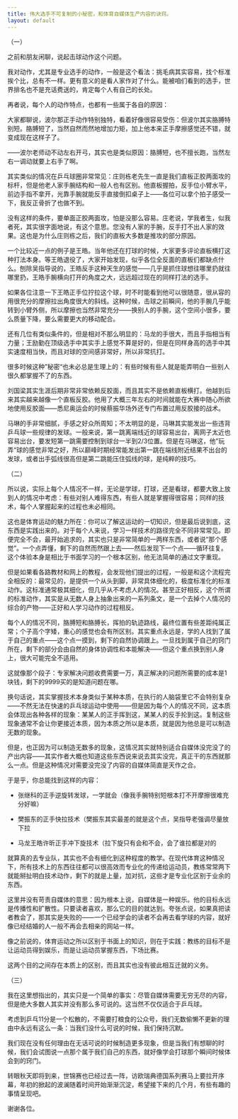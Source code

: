 ```yaml
---
title: 伟大选手不可复制的小秘密，和体育自媒体生产内容的诀窍。
layout: default
---
```


（一）

之前和朋友闲聊，说起击球动作这个问题。

我对动作，尤其是专业选手的动作，一般是这个看法：挑毛病其实容易，找个标准挨个比，总有不一样。更有意义的是看人家作对了什么。能被咱们看到的选手，世界排名也不是充话费送的，肯定每个人有自己的长处。

再者说，每个人的动作特点，也都有一些属于各自的原因：

大家都聊说，波尔那正手动作特别独特，看着好像很容易受伤：但波尔其实胳膊特别短。胳膊短了，当然自然而然地增加力矩，加上他本来正手摩擦感觉还不错，就变成现在这样子了。

——波尔老师动不动左右开弓，其实也是类似原因：胳膊短，也不擅长跑，当然左右一调动就要上右手了啊。

其实类似的情况在乒乓球圈非常常见：庄则栋老先生一直是我们直板正胶两面攻的标杆，但是他老人家手腕结构和一般人也有区别。他直板握拍，反手位小臂水平，前边手指不拿开，光靠手腕就能反手直接倒扣桌子上——各位可以拿个拍子感受一下，我反正骨折了也做不到。

没有这样的条件，要单面正胶两面攻，怕是没那么容易。庄老说，学我者生，似我者死，其实很字面地说，有这个意思。您没有人家的手腕，反手打不出人家的效果。这也是为什么庄则栋之后，我们的直板大多数是推攻的部分原因。

一个比较近一点的例子是王皓。当年他还在打球的时候，大家更多评论直板横打这种打法本身。等王皓退役了，大家开始发现，似乎各位全反面的直板们都缺点什么。刨除吴指导说的，王皓反手这种天生的感觉——几乎是抓住球想往哪里扔就往哪里扔，王皓手腕横向打开的角度之大，远远超过现在的同样打法的选手。

如果各位注意一下王皓正手位拧拉这个球，时不时能看到他可以很随意，很从容的用很充分的摩擦拉出角度很大的斜线。这种时候，击球之前瞬间，他的手腕几乎能转到小臂外侧，所以摩擦也当然非常充分——换别人的手腕，这个空间小很多，要么质量下降，要么需要更大的移动配合。

还有几位有类似条件的，但是相对不那么明显的：马龙的手很大，而且手指相当有力量；王励勤在顶级选手中其实手上感觉不算是好的，但是在同样身高的选手中其实速度相当快，而且对球的空间感非常好，所以非常抗打。

很多时候这种”秘密“也未必总是生理上的：有些时候有些人就是能弄明白一些别人很久都掌握不了的东西。

刘国梁其实生涯后期非常非常依赖反胶面，而且其实不是依赖直板横打。他越到后来其实越来越像一个直板反胶。他用了大概三年左右的时间就能在大赛中随心所欲地使用反胶面——悉尼奥运会的时候蔡振华场外还专门布置过用反胶接的战术。

马琳的手非常细腻，手感之好众所周知；不太明显的是，马琳其实能发出一些违背乒乓球一些规律的发球。一般来说，第一跳离端线近的球容易出台，离网子太近也容易出台，要发短第一跳需要控制到球台一半到2/3位置。但是在马琳这，他”玩弄“球的感觉非常之好，所以巅峰时期经常能发出第一跳在端线附近结果不出台的发球，或者出手弧线很高但是第二跳能压住弧线的球，是纯粹的技巧。



（二）

所以说，实际上每个人情况不一样，无论是学球，打球，还是看球，都要大致上放到人的情况中考虑：有些对别人难得东西，有些人就是掌握得很容易；同样的技术，每个人掌握起来的过程也未必相同。

这也是体育运动的魅力所在：你可以了解这运动的一切知识，但是最后说到底，这东西是实践出来的。对于每个人来说，学习一样技术的路径完全不同非常常见。即便完全不会，最开始追求的，其实也只是非常简单的一两样东西，或者说“那个感觉”。一个点弄懂，剩下的自然而然跟上去——然后发现下一个点——循环往复。这个体验本身是相比于书面学习的一个根本区别，他无法简单的通过文字重现。

但是如果看各路教材和网上的教程，会发现他们提出的过程，一般是和这个流程完全相反的：最常见的，是提供一个从头到脚，非常具体细化的，极度标准化的标准动作。这标准通常极其细化，但几乎从不考虑人的情况。甚至正好相反，这个所谓的标准动作，其实是从无数人身上抽象出来的一系列条文，是一个去掉个人情况的综合的产物——正好和人学习动作的过程相反。

每个人的情况不同，胳膊短和胳膊长，挥拍的轨迹路线，最终位置有些差距纯属正常；个子高个字矮，重心的感觉也会有所区别。其实重点永远是，学的人找到了属于自己的重点——这个点一摸到，剩下的自然协调跟上。一旦找到属于自己的窍门所在，剩下的部分会由自然的身体协调性和本能解决——但这个重点换到别人身上，很大可能完全不适用。

这就像那个段子：专家解决问题收费需要一万，真正解决的问题所需要的成本是1块钱，剩下的9999买的是知道问题在哪。

换句话说，其实掌握技术本身类似于某种本质，在执行的人脑袋里它不会特别复杂——不然无法在快速的乒乓球运动中使用——但是因为每个人的情况不同，这本质会体现出各种各样的现象：某某人的正手挥到这，某某人的反手抡到这。复制这些现象通常不会让你更接近本质，因为本质之所以是本质，就是因为他总是可以制造无数的现象。

但是，也正因为可以制造无数多的现象，这情况其实就特别适合自媒体没完没了的产出内容——其实作者大概也知道这些东西说来说去其实没完，真正干的东西就那么一点。但是这种情况对需要没完没了内容的自媒体简直是天作之合。

于是乎，你总能找到这样的内容：

- 张继科的正手逆旋转发球，一学就会（像我手腕特别短根本打不开摩擦很难充分好嘛）

- 樊振东的正手快拉技术（樊振东其实最差的就是这个点，吴指导老强调尽量放下拉
- 马龙王皓许昕正手冲下旋技术（拉下旋只有会和不会，会了谁拉都是对的

就算真的去专业队，其实也不会有细化到这种程度的教学。在现代体育这种情况下，所有技术上的东西往往都可以很高效而专业化的传递给运动员，教练常常两下就能掰扯明白技术动作，剩下的就是上量，加对抗，这些才是专业化区别于业余的东西。

这里并没有苛责自媒体的意思：因为根本上说，自媒体是一种娱乐。他的目标永远是传播性和扩散性。只要读者喜欢，那么它的目的就达到。夸张点说，如果真把读者教会了，那其实是失败的——一个已经学会的读者不会再去看学球的内容，就好像已经结婚的人一般不再会去相亲的网站一样。

像之前说的，体育运动之所以区别于书面上的知识，则在于实践：教练的目标不是让运动员得到娱乐，而是让运动员掌握东西，下场比赛。

这两个目的之间存在本质上的区别，而且其实也没有彼此相互迁就的义务。



（三）

我在这里想指出的，其实只是一个简单的事实：尽管自媒体需要无穷无尽的内容，但是绝大多数人其实并没有那么多可说的。这当然不仅仅适合于乒乓球。

考虑到乒乓11分是一个松散的，不需要打粮食的公众号，我们无数偷懒不更新的理由中永远有这么一条：当我们没什么可说的时候，我们保持沉默。

我们现在没有任何理由在无话可说的时候制造更多现象，但是当我们有想聊的时候，我们会试图说一点那个属于我们自己的东西，就好像学会打球那个瞬间时候体会到的窍门。

转眼秋天即将到来，世锦赛也已经过去一阵，访欧瑞典德国系列赛马上要拉开序幕，年初的掀起的波澜随着时间开始渐渐沉淀，希望接下来的几个月，有些有趣的事情呈现吧。

谢谢各位。